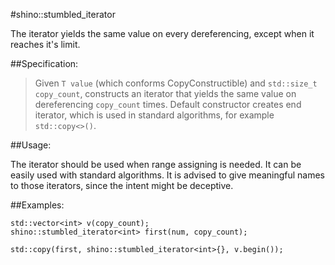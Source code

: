 #shino::stumbled_iterator

The iterator yields the same value on every dereferencing, except when it reaches it's 
limit.

##Specification:

>Given `T value` (which conforms CopyConstructible) and `std::size_t copy_count`, 
constructs an iterator that yields the same value on dereferencing `copy_count` times.
Default constructor creates end iterator, which is used in standard algorithms,
for example `std::copy<>()`.

##Usage:

The iterator should be used when range assigning is needed. It can be easily 
used with standard algorithms. It is advised  to give meaningful names to those 
iterators, since the intent might be deceptive. 

##Examples:

    std::vector<int> v(copy_count);
    shino::stumbled_iterator<int> first(num, copy_count);

    std::copy(first, shino::stumbled_iterator<int>{}, v.begin());
